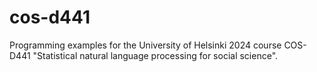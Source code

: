 # cos-d441
Programming examples for the University of Helsinki 2024 course COS-D441 "Statistical natural language processing for social science".

